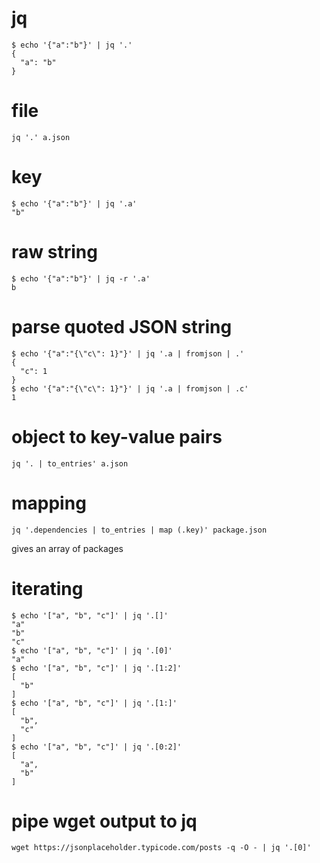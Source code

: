 # jq

```
$ echo '{"a":"b"}' | jq '.'
{
  "a": "b"
}
```

# file

`jq '.' a.json`

# key

```
$ echo '{"a":"b"}' | jq '.a'
"b"
```

# raw string

```
$ echo '{"a":"b"}' | jq -r '.a'
b
```

# parse quoted JSON string

```
$ echo '{"a":"{\"c\": 1}"}' | jq '.a | fromjson | .' 
{
  "c": 1
}
$ echo '{"a":"{\"c\": 1}"}' | jq '.a | fromjson | .c' 
1
```

# object to key-value pairs

`jq '. | to_entries' a.json`

# mapping

`jq '.dependencies | to_entries | map (.key)' package.json`

gives an array of packages

# iterating

```
$ echo '["a", "b", "c"]' | jq '.[]'
"a"
"b"
"c"
$ echo '["a", "b", "c"]' | jq '.[0]'
"a"
$ echo '["a", "b", "c"]' | jq '.[1:2]'
[
  "b"
]
$ echo '["a", "b", "c"]' | jq '.[1:]'
[
  "b",
  "c"
]
$ echo '["a", "b", "c"]' | jq '.[0:2]'
[
  "a",
  "b"
]
```

# pipe wget output to jq

`wget https://jsonplaceholder.typicode.com/posts -q -O - | jq '.[0]'`
